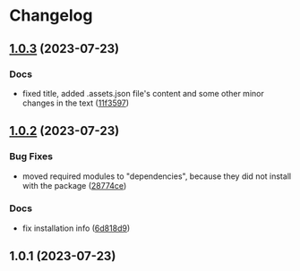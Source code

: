 # Changelog

## [1.0.3](https://github.com/v1ggs/abstraction-dsl/compare/1.0.2...1.0.3) (2023-07-23)


### Docs

* fixed title, added .assets.json file's content and some other minor changes in the text ([11f3597](https://github.com/v1ggs/abstraction-dsl/commit/11f35977750ed1e3a7656972fe272089a0458a4c))

## [1.0.2](https://github.com/v1ggs/abstraction-dsl/compare/1.0.1...1.0.2) (2023-07-23)


### Bug Fixes

* moved required modules to "dependencies", because they did not install with the package ([28774ce](https://github.com/v1ggs/abstraction-dsl/commit/28774ce173603633c1d64719a0e50373b41e87bb))


### Docs

* fix installation info ([6d818d9](https://github.com/v1ggs/abstraction-dsl/commit/6d818d96921faa15b96dbc1435985ea427f091b6))

## 1.0.1 (2023-07-23)